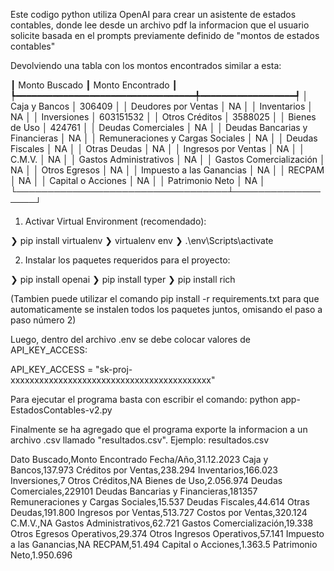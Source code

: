 Este codigo python utiliza OpenAI para crear un asistente de estados contables, donde lee desde un archivo pdf la informacion que el usuario solicite basada en el prompts previamente definido de "montos de estados contables"

Devolviendo una tabla con los montos encontrados similar a esta:

┃ Monto Buscado                    ┃ Monto Encontrado ┃
┡━━━━━━━━━━━━━━━━━━━━━━━━━━━━━━━━━━╇━━━━━━━━━━━━━━━━━━┩
│ Caja y Bancos                    │ 306409           │
│ Deudores por Ventas              │ NA               │
│ Inventarios                      │ NA               │
│ Inversiones                      │ 603151532        │
│ Otros Créditos                   │ 3588025          │
│ Bienes de Uso                    │ 424761           │
│ Deudas Comerciales               │ NA               │
│ Deudas Bancarias y Financieras   │ NA               │
│ Remuneraciones y Cargas Sociales │ NA               │
│ Deudas Fiscales                  │ NA               │
│ Otras Deudas                     │ NA               │
│ Ingresos por Ventas              │ NA               │
│ C.M.V.                           │ NA               │
│ Gastos Administrativos           │ NA               │
│ Gastos Comercialización          │ NA               │
│ Otros Egresos                    │ NA               │
│ Impuesto a las Ganancias         │ NA               │
│ RECPAM                           │ NA               │
│ Capital o Acciones               │ NA               │
│ Patrimonio Neto                  │ NA               │
└──────────────────────────────────┴──────────────────┘

1) Activar Virtual Environment (recomendado):

❯ pip install virtualenv 
❯ virtualenv env 
❯ .\env\Scripts\activate 

2) Instalar los paquetes requeridos para el proyecto:

❯ pip install openai
❯ pip install typer
❯ pip install rich

(Tambien puede utilizar el comando pip install -r requirements.txt para que automaticamente se instalen todos los paquetes juntos, omisando el paso a paso número 2)

Luego, dentro del archivo .env se debe colocar valores de API_KEY_ACCESS:

API_KEY_ACCESS = "sk-proj-xxxxxxxxxxxxxxxxxxxxxxxxxxxxxxxxxxxxxxxxxx" 

Para ejecutar el programa basta con escribir el comando: python app-EstadosContables-v2.py

Finalmente se ha agregado que el programa exporte la informacion a un archivo .csv llamado "resultados.csv". Ejemplo: resultados.csv

Dato Buscado,Monto Encontrado
Fecha/Año,31.12.2023
Caja y Bancos,137.973
Créditos por Ventas,238.294
Inventarios,166.023
Inversiones,7
Otros Créditos,NA
Bienes de Uso,2.056.974
Deudas Comerciales,229101
Deudas Bancarias y Financieras,181357
Remuneraciones y Cargas Sociales,15.537
Deudas Fiscales,44.614
Otras Deudas,191.800
Ingresos por Ventas,513.727
Costos por Ventas,320.124
C.M.V.,NA
Gastos Administrativos,62.721
Gastos Comercialización,19.338
Otros Egresos Operativos,29.374
Otros Ingresos Operativos,57.141
Impuesto a las Ganancias,NA
RECPAM,51.494
Capital o Acciones,1.363.5
Patrimonio Neto,1.950.696